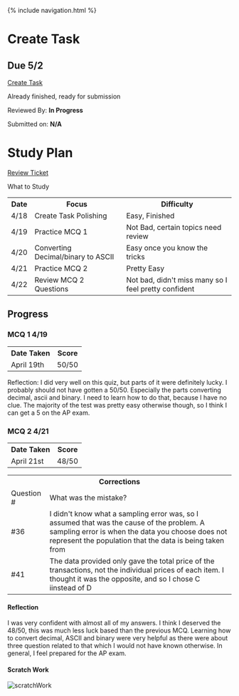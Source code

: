 {% include navigation.html %}

# Create Task #
## Due 5/2 ##

[Create Task](CreateTask.md)

Already finished, ready for submission

Reviewed By: **In Progress**

Submitted on: **N/A**

# Study Plan #

[Review Ticket](https://github.com/KoolKidKai/KolinPersonalGithub/issues/7)

<table>
  <tr>What to Study</tr>
  <tr>
    <th>Date</th>
    <th>Focus</th>
    <th>Difficulty</th>
  </tr>
  <tr>
    <td>4/18</td>
    <td>Create Task Polishing</td>
    <td>Easy, Finished</td>
  </tr>
  <tr>
    <td>4/19</td>
    <td>Practice MCQ 1</td>
    <td>Not Bad, certain topics need review</td>
  </tr>
  <tr>
    <td>4/20</td>
    <td>Converting Decimal/binary to ASCII</td>
    <td>Easy once you know the tricks</td>
  </tr>
  <tr>
    <td>4/21</td>
    <td>Practice MCQ 2</td>
    <td>Pretty Easy</td>
  </tr>
  <tr>
    <td>4/22</td>
    <td>Review MCQ 2 Questions</td>
    <td>Not bad, didn't miss many so I feel pretty confident</td>
  </tr>
</table>
  

## Progress ##

### MCQ 1 4/19 ###
<table>
  <tr>
    <th>Date Taken</th>
    <th>Score</th>
  </tr>
  <tr>
    <td>April 19th</td>
    <td>50/50</td>
  </tr>
</table>

Reflection: I did very well on this quiz, but parts of it were definitely lucky. I probably should not have gotten a 50/50. Especially the parts converting decimal, ascii and binary. I need to learn how to do that, because I have no clue. The majority of the test was pretty easy otherwise though, so I think I can get a 5 on the AP exam.
  
### MCQ 2 4/21 ###

<table>
  <tr>
    <th>Date Taken</th>
    <th>Score</th>
  </tr>
  <tr>
    <td>April 21st</td>
    <td>48/50</td>
  </tr>
</table>
  
<table>
  <tr>
    <th colspan="2">Corrections</th>
  </tr>
  <tr>
    <td>Question #</td>
    <td>What was the mistake?</td>
  </tr>
  <tr>
    <td>#36</td>
    <td>I didn't know what a sampling error was, so I assumed that was the cause of the problem. A sampling error is when the data you choose does not represent the population that the data is being taken from</td>
  </tr>
  <tr>
    <td>#41</td>
    <td>The data provided only gave the total price of the transactions, not the individual prices of each item. I thought it was the opposite, and so I chose C iinstead of D</td>
  </tr>
</table>

#### Reflection ####

I was very confident with almost all of my answers. I think I deserved the 48/50, this was much less luck based than the previous MCQ. Learning how to convert decimal, ASCII and binary were very helpful as there were about three question related to that which I would not have known otherwise. In general, I feel prepared for the AP exam.

#### Scratch Work ####

![scratchWork](https://user-images.githubusercontent.com/89219634/164544410-38d9b3a0-9ac1-4be1-a41b-1eb62775a3a4.jpg)




  
